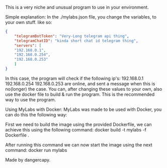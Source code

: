 This is a very niche and unusual program to use in your environment.

Simple explanation:
    In the ./mylabs.json file, you change the variables, to your own stuff. like so:
```json
{
    "telegramBotToken": "Very-Long telegram api thing",
    "telegramChatID": "kinda short chat id telegram thing",
    "servers": [
    "192.168.0.1",
    "192.168.0.254",
    "192.168.0.253"
    ]
}
```
In this case, the program will check if the following ip's:
192.168.0.1
192.168.0.254
192.168.0.253
are online, and sent a message when this is no(longer) the case.
You can, after changing these values to your own, also use the docker file to build & run the program. This is the recommended way to use the program.

Using MyLabs with Docker:
MyLabs was made to be used with Docker, you can do this the following way:

First we need to build the image using the provided Dockerfile, we can achieve this using the following command:
docker build -t mylabs -f Dockerfile .

After running this command we can now start the image using the next command:
docker run mylabs

Made by dangercapy.